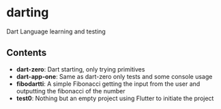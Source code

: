# darting

Dart Language learning and testing

## Contents

- **dart-zero**: Dart starting, only trying primitives
- **dart-app-one**: Same as dart-zero only tests and some console usage
- **fibodartti**: A simple Fibonacci getting the input from the user and outputting the fibonacci of the number
- **test0**: Nothing but an empty project using Flutter to initiate the project
